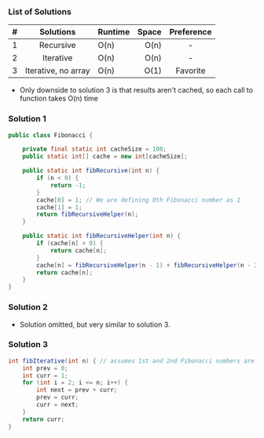 ### List of Solutions

| # |      Solutions      | Runtime |   Space   |  Preference  |
|:-:|:-------------------:|:--------|----------:|:------------:|
| 1 | Recursive           |   O(n)  |   O(n)    |       -      |
| 2 | Iterative           |   O(n)  |   O(n)    |       -      |
| 3 | Iterative, no array |   O(n)  |   O(1)    |   Favorite   |

- Only downside to solution 3 is that results aren't cached, so each call to function takes O(n) time


### Solution 1

```java
public class Fibonacci {

    private final static int cacheSize = 100;
    public static int[] cache = new int[cacheSize];

    public static int fibRecursive(int n) {
        if (n < 0) {
            return -1;
        }
        cache[0] = 1; // We are defining 0th Fibonacci number as 1
        cache[1] = 1;
        return fibRecursiveHelper(n);
    }

    public static int fibRecursiveHelper(int n) {
        if (cache[n] > 0) {
            return cache[n];
        }
        cache[n] = fibRecursiveHelper(n - 1) + fibRecursiveHelper(n - 2);
        return cache[n];
    }
}
```

### Solution 2

- Solution omitted, but very similar to solution 3.


### Solution 3

```java
int fibIterative(int n) { // assumes 1st and 2nd Fibonacci numbers are defined as value 1.
    int prev = 0;
    int curr = 1;
    for (int i = 2; i <= n; i++) {
        int next = prev + curr;
        prev = curr;
        curr = next;
    }
    return curr;
}
```
